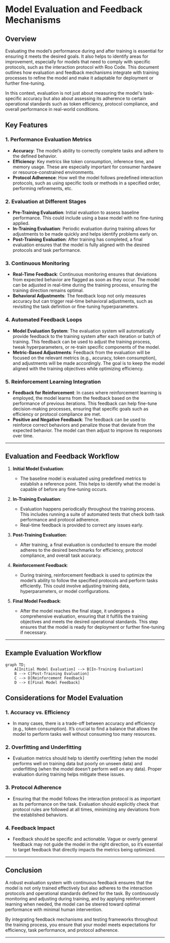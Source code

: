 # Model Evaluation and Feedback Mechanisms

## Overview

Evaluating the model’s performance during and after training is essential for ensuring it meets the desired goals. It also helps to identify areas for improvement, especially for models that need to comply with specific protocols, such as the interaction protocol with Roo Code. This document outlines how evaluation and feedback mechanisms integrate with training processes to refine the model and make it adaptable for deployment or further fine-tuning.

In this context, evaluation is not just about measuring the model's task-specific accuracy but also about assessing its adherence to certain operational standards such as token efficiency, protocol compliance, and overall performance in real-world conditions.

## Key Features

### 1. **Performance Evaluation Metrics**
   - **Accuracy**: The model’s ability to correctly complete tasks and adhere to the defined behavior.
   - **Efficiency**: Key metrics like token consumption, inference time, and memory usage. These are especially important for consumer hardware or resource-constrained environments.
   - **Protocol Adherence**: How well the model follows predefined interaction protocols, such as using specific tools or methods in a specified order, performing refinements, etc.

### 2. **Evaluation at Different Stages**
   - **Pre-Training Evaluation**: Initial evaluation to assess baseline performance. This could include using a base model with no fine-tuning applied.
   - **In-Training Evaluation**: Periodic evaluation during training allows for adjustments to be made quickly and helps identify problems early on.
   - **Post-Training Evaluation**: After training has completed, a final evaluation ensures that the model is fully aligned with the desired protocols and task performance.

### 3. **Continuous Monitoring**
   - **Real-Time Feedback**: Continuous monitoring ensures that deviations from expected behavior are flagged as soon as they occur. The model can be adjusted in real-time during the training process, ensuring the training direction remains optimal.
   - **Behavioral Adjustments**: The feedback loop not only measures accuracy but can trigger real-time behavioral adjustments, such as revisiting the task definition or fine-tuning hyperparameters.

### 4. **Automated Feedback Loops**
   - **Model Evaluation System**: The evaluation system will automatically provide feedback to the training system after each iteration or batch of training. This feedback can be used to adjust the training process, tweak hyperparameters, or re-train specific components of the model.
   - **Metric-Based Adjustments**: Feedback from the evaluation will be focused on the relevant metrics (e.g., accuracy, token consumption), and adjustments will be made accordingly. The goal is to keep the model aligned with the training objectives while optimizing efficiency.

### 5. **Reinforcement Learning Integration**
   - **Feedback for Reinforcement**: In cases where reinforcement learning is employed, the model learns from the feedback based on the performance of previous iterations. This feedback can help fine-tune decision-making processes, ensuring that specific goals such as efficiency or protocol compliance are met.
   - **Positive and Negative Feedback**: The feedback can be used to reinforce correct behaviors and penalize those that deviate from the expected behavior. The model can then adjust to improve its responses over time.

---

## Evaluation and Feedback Workflow

1. **Initial Model Evaluation**:
   - The baseline model is evaluated using predefined metrics to establish a reference point. This helps to identify what the model is capable of before any fine-tuning occurs.

2. **In-Training Evaluation**:
   - Evaluation happens periodically throughout the training process. This includes running a suite of automated tests that check both task performance and protocol adherence.
   - Real-time feedback is provided to correct any issues early.

3. **Post-Training Evaluation**:
   - After training, a final evaluation is conducted to ensure the model adheres to the desired benchmarks for efficiency, protocol compliance, and overall task accuracy.

4. **Reinforcement Feedback**:
   - During training, reinforcement feedback is used to optimize the model’s ability to follow the specified protocols and perform tasks efficiently. This could involve adjusting training data, hyperparameters, or model configurations.

5. **Final Model Feedback**:
   - After the model reaches the final stage, it undergoes a comprehensive evaluation, ensuring that it fulfills the training objectives and meets the desired operational standards. This step ensures that the model is ready for deployment or further fine-tuning if necessary.

---

## Example Evaluation Workflow

```mermaid
graph TD;
    A[Initial Model Evaluation] --> B[In-Training Evaluation]
    B --> C[Post-Training Evaluation]
    C --> D[Reinforcement Feedback]
    D --> E[Final Model Feedback]
```

## Considerations for Model Evaluation

### 1. **Accuracy vs. Efficiency**
   - In many cases, there is a trade-off between accuracy and efficiency (e.g., token consumption). It’s crucial to find a balance that allows the model to perform tasks well without consuming too many resources.

### 2. **Overfitting and Underfitting**
   - Evaluation metrics should help to identify overfitting (when the model performs well on training data but poorly on unseen data) and underfitting (when the model doesn't perform well on any data). Proper evaluation during training helps mitigate these issues.

### 3. **Protocol Adherence**
   - Ensuring that the model follows the interaction protocol is as important as its performance on the task. Evaluation should explicitly check that protocol rules are followed at all times, minimizing any deviations from the established behaviors.

### 4. **Feedback Impact**
   - Feedback should be specific and actionable. Vague or overly general feedback may not guide the model in the right direction, so it’s essential to target feedback that directly impacts the metrics being optimized.

---

## Conclusion

A robust evaluation system with continuous feedback ensures that the model is not only trained effectively but also adheres to the interaction protocols and operational standards defined for the task. By continuously monitoring and adjusting during training, and by applying reinforcement learning when needed, the model can be steered toward optimal performance with minimal human intervention. 

By integrating feedback mechanisms and testing frameworks throughout the training process, you ensure that your model meets expectations for efficiency, task performance, and protocol adherence.

---
